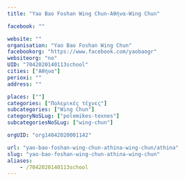 ```yaml
---
title: "Yao Bao Foshan Wing Chun-Αθήνα-Wing Chun"

facebook: ""

website: ""
organisation: "Yao Bao Foshan Wing Chun"
facebookorg: "https://www.facebook.com/yaobaogr"
websiteorg: "no"
UID: "7042020140113school"
cities: ["Αθήνα"]
perioxi: ""
address: ""

places: [""]
categories: ["Πολεμικές τέχνες"]
subcategories: ["Wing Chun"]
categoryNoSLug: ["polemikes-texnes"]
subcategoriesNoSLug: ["wing-chun"]

orgUID: "org14042020001142"

url: "yao-bao-foshan-wing-chun-athina-wing-chun/athina"
slug: "yao-bao-foshan-wing-chun-athina-wing-chun"
aliases:
    - /7042020140113school
---
```





